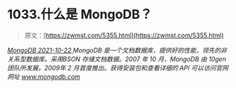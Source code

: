 <!--yml
category: 未分类
date: 0001-01-01 00:00:00
--->

# 1033.什么是 MongoDB？

> 原文：[https://zwmst.com/5355.html](https://zwmst.com/5355.html)

   [ *MongoDB* ](https://zwmst.com/mongodb)*[ <time datetime="2021-10-23T00:40:09+08:00"> 2021-10-22 </time> ](https://zwmst.com/5355.html)  MongoDB 是一个文档数据库，提供好的性能，领先的非关系型数据库。采用BSON 存储文档数据。2007 年 10 月，MongoDB 由 10gen 团队所发展。2009年 2 月首度推出。获得安装包和查看详细的 API 可以访问官网网址
www.mongodb.com*